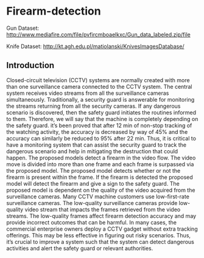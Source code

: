 # Firearm-detection

Gun Dataset: http://www.mediafire.com/file/pvfircmboaelkxc/Gun_data_labeled.zip/file

Knife Dataset: http://kt.agh.edu.pl/matiolanski/KnivesImagesDatabase/

## Introduction
Closed-circuit television (CCTV) systems are normally created with more than one surveillance camera connected to the CCTV system. The central system receives video streams from all the surveillance cameras simultaneously. Traditionally, a security guard is answerable for monitoring the streams returning from all the security cameras. If any dangerous scenario is discovered, then the safety guard initiates the routines informed to them. Therefore, we will say that the machine is completely depending on the safety guard. it’s been proved that after 12 min of non-stop tracking of the watching activity, the accuracy is decreased by way of 45% and the accuracy can similarly be reduced to 95% after 22 min. Thus, it is critical to have a monitoring system that can assist the security guard to track the dangerous scenario and help in mitigating the destruction that could happen. The proposed models detect a firearm in the video flow. The video move is divided into more than one frame and each frame is surpassed via the proposed model. The proposed model detects whether or not the firearm is present within the frame. If the firearm is detected the proposed model will detect the firearm and give a sign to the safety guard. The proposed model is dependent on the quality of the video acquired from the surveillance cameras. Many CCTV machine customers use low-first-rate surveillance cameras. The low-quality surveillance cameras provide low-quality video stream that impacts the frames retrieved from the video streams. The low-quality frames affect firearm detection accuracy and may provide incorrect outcomes that can be harmful. In many cases, the commercial enterprise owners deploy a CCTV gadget without extra tracking offerings. This may be less effective in figuring out risky scenarios. Thus, it’s crucial to improve a system such that the system can detect dangerous activities and alert the safety guard or relevant authorities.

